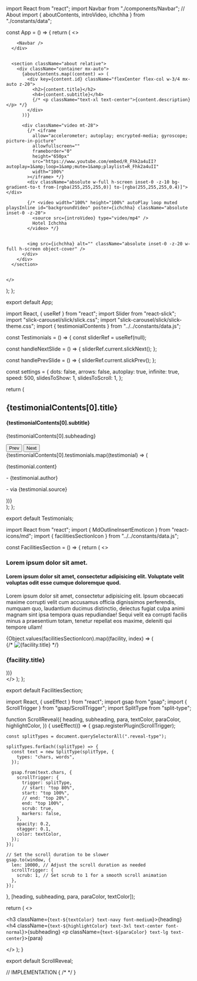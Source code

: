 import React from "react";
import Navbar from "./components/Navbar";
// About
import { aboutContents, introVideo, ichchha } from "./constants/data";

const App = () => {
return (
<>
<div className="" style={{
        backgroundImage: `url(${ichchha})`,
        backgroundSize: "cover",
        backgroundPosition: "center",
        height: "100vh"
      }}>

        <Navbar />
      </div>


      <section className="about relative">
        <div className="container mx-auto">
          {aboutContents.map((content) => (
            <div key={content.id} className="flexCenter flex-col w-3/4 mx-auto z-20">
              <h2>{content.title}</h2>
              <h4>{content.subtitle}</h4>
              {/* <p className="text-xl text-center">{content.description}</p> */}
            </div>
          ))}

          <div className="video mt-28">
            {/* <iframe
              allow="accelerometer; autoplay; encrypted-media; gyroscope; picture-in-picture"
              allowfullscreen=""
              frameborder="0"
              height="650px"
              src="https://www.youtube.com/embed/R_Fhk2a4uII?autoplay=1&amp;loop=1&amp;mute=1&amp;playlist=R_Fhk2a4uII"
              width="100%"
            ></iframe> */}
            <div className="absolute w-full h-screen inset-0 -z-10 bg-gradient-to-t from-[rgba(255,255,255,0)] to-[rgba(255,255,255,0.4)]"></div>

            {/* <video width="100%" height="100%" autoPlay loop muted playsInline id="backgroundVideo" poster={ichchha} className="absolute inset-0 -z-20">
              <source src={introVideo} type="video/mp4" />
              Hotel Ichchha
            </video> */}


            <img src={ichchha} alt="" className="absolute inset-0 -z-20 w-full h-screen object-cover" />
          </div>
        </div>
      </section>


    </>

);
};

export default App;

<!-- Single Slider Testimonails -->

import React, { useRef } from "react";
import Slider from "react-slick";
import "slick-carousel/slick/slick.css";
import "slick-carousel/slick/slick-theme.css";
import { testimonialContents } from "../../constants/data.js";

const Testimonials = () => {
const sliderRef = useRef(null);

const handleNextSlide = () => {
sliderRef.current.slickNext();
};

const handlePrevSlide = () => {
sliderRef.current.slickPrev();
};

const settings = {
dots: false,
arrows: false,
autoplay: true,
infinite: true,
speed: 500,
slidesToShow: 1,
slidesToScroll: 1,
};

return (
<section id="testimonials" className="bg-bg-gold-dark px-0">
<div className="container mx-auto">
<div className="flexCenter p-4">
<div className="flex items-center justify-between w-full">
<div className="flex items-start justify-center gap-4 flex-col">
<h2 className="text-4xl">{testimonialContents[0].title}</h2>
<h4 className="text-xl">{testimonialContents[0].subtitle}</h4>
<p className="text-base">{testimonialContents[0].subheading}</p>
</div>
<div className="button flex items-center justify-center gap-4">
<button onClick={handlePrevSlide}>Prev</button>
<button onClick={handleNextSlide}>Next</button>
</div>
</div>
</div>
<div className="video mt-10">
<Slider {...settings} ref={sliderRef}>
{testimonialContents[0].testimonials.map((testimonial) => (
<div key={testimonial.id} className="p-4">
<div className="p-6 rounded-lg shadow-lg">
<p className="text-lg">{testimonial.content}</p>
<div className="flex items-center justify-between gap-4">
<p className="text-xl font-bold mt-4"> - {testimonial.author}
</p>
<p className="text-base mt-2">- via {testimonial.source}</p>
</div>
</div>
</div>
))}
</Slider>
</div>
</div>
</section>
);
};

export default Testimonials;



<!-- Facilities Backup -->
import React from "react";
import { MdOutlineInsertEmoticon } from "react-icons/md";
import { facilitiesSectionIcon } from "../../constants/data.js";

const FacilitiesSection = () => {
  return (
    <>
      <section className="bg-bg-gold-dark">
        <div className="container">
          <div className="flexCenter flex-col w-3/4 mx-auto mb-8">
            <h3 className="text-navy font-medium">
              Lorem ipsum dolor sit amet.
            </h3>
            <h4 className="text-center">
              Lorem ipsum dolor sit amet, consectetur adipisicing elit.
              Voluptate velit voluptas odit esse cumque doloremque quod.
            </h4>
            <p className="text-lg text-center">
              Lorem ipsum dolor sit amet, consectetur adipisicing elit. Ipsum
              obcaecati maxime corrupti velit cum accusamus officia dignissimos
              perferendis, numquam quo, laudantium ducimus distinctio, delectus
              fugiat culpa animi magnam sint ipsa tempora quas repudiandae!
              Sequi velit ea corrupti facilis minus a praesentium totam, tenetur
              repellat eos maxime, deleniti qui tempore ullam!
            </p>
          </div>
          <div className="grid grid-cols-2 md:grid-cols-3 lg:grid-cols-4 gap-4 mt-24">
            {Object.values(facilitiesSectionIcon).map((facility, index) => (
              <div
                key={index}
                className="flex flex-col items-center justify-center bg-ivory p-4 rounded-md shadow-md"
              >
                {/* <img
                  src={facility.icon}
                  alt={facility.title}
                  className="w-12 h-12 mb-2"
                /> */}
                <MdOutlineInsertEmoticon className="w-12 h-12 mb-2" />
                <h3 className="text-lg font-semibold">{facility.title}</h3>
              </div>
            ))}
          </div>
        </div>
      </section>
    </>
  );
};

export default FacilitiesSection;


<!-- Scroll Reveal -->
import React, { useEffect } from "react";
import gsap from "gsap";
import { ScrollTrigger } from "gsap/ScrollTrigger";
import SplitType from "split-type";

function ScrollReveal({
  heading,
  subheading,
  para,
  textColor,
  paraColor,
  highlightColor,
}) {
  useEffect(() => {
    gsap.registerPlugin(ScrollTrigger);

    const splitTypes = document.querySelectorAll(".reveal-type");

    splitTypes.forEach((splitType) => {
      const text = new SplitType(splitType, {
        types: "chars, words",
      });

      gsap.from(text.chars, {
        scrollTrigger: {
          trigger: splitType,
          // start: "top 80%",
          start: "top 100%",
          // end: "top 20%",
          end: "top 100%",
          scrub: true,
          markers: false,
        },
        opacity: 0.2,
        stagger: 0.1,
        color: textColor,
      });
    });

    // Set the scroll duration to be slower
    gsap.to(window, {
      len: 10000, // Adjust the scroll duration as needed
      scrollTrigger: {
        scrub: 1, // Set scrub to 1 for a smooth scroll animation
      },
    });
  }, [heading, subheading, para, paraColor, textColor]);

  return (
    <>
      <div className="font-kalnia leading-normal font-medium reveal-type flexCenter flex-col w-3/4 mx-auto mb-8">
        <h3 className={`text-${textColor} text-navy font-medium`}>{heading}</h3>
        <h4 className={`text-${highlightColor} text-3xl text-center font-normal`}>{subheading}</h4>
        <p className={`text-${paraColor} text-lg text-center`}>{para}</p>
      </div>
    </>
  );
}

export default ScrollReveal;

// IMPLEMENTATION
{
  /* <ScrollReveal
heading="Explore and Experience What's on at Hotel Ichchha"
subheading="Unwind in the delight that is your home away from home. Our property's location offers a mix of quiet tranquillity and bustling hustle."
para="Embark on a journey of your business, leisure, pilgrimage, or adventure to discover the hospitality of Hotel Ichchha, From the Hotel’s vibrant restaurant and lounge to its tranquil gardens, this is where the city comes to connect and be inspired. Centrally located, it’s an ideal choice for business travelers, pilgrimage tours, and recreational tours. The best choice for a destination wedding is to make your special moments more memorable."
textColor="text-navy"
highlightColor="text-navy"
/> */
}
